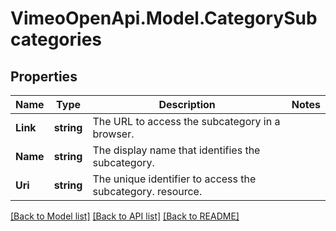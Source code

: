 # VimeoOpenApi.Model.CategorySubcategories
## Properties

Name | Type | Description | Notes
------------ | ------------- | ------------- | -------------
**Link** | **string** | The URL to access the subcategory in a browser. | 
**Name** | **string** | The display name that identifies the subcategory. | 
**Uri** | **string** | The unique identifier to access the subcategory. resource. | 

[[Back to Model list]](../README.md#documentation-for-models) [[Back to API list]](../README.md#documentation-for-api-endpoints) [[Back to README]](../README.md)

